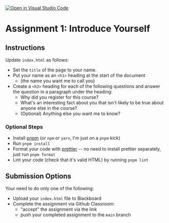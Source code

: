 [![Open in Visual Studio Code](https://classroom.github.com/assets/open-in-vscode-c66648af7eb3fe8bc4f294546bfd86ef473780cde1dea487d3c4ff354943c9ae.svg)](https://classroom.github.com/online_ide?assignment_repo_id=9914890&assignment_repo_type=AssignmentRepo)
# Assignment 1: Introduce Yourself

## Instructions

Update `index.html` as follows:

- Set the `title` of the page to your name.
- Put your name as an `<h1>` heading at the start of the document
  - (the name you want me to call you)
- Create a `<h2>` heading for each of the following questions and answer the question in a paragraph under the heading:
  - Why did you register for this course?
  - What's an interesting fact about you that isn't likely to be true about anyone else in the course?
  - (Optional) Anything else you want me to know?

### Optional Steps

- Install [pnpm](http://pnpm.io) (or `npm` or `yarn`, I'm just on a `pnpm` kick)
- Run `pnpm install`
- Format your code with [prettier](http://prettier.io) -- no need to install prettier separately, just run `pnpm format`
- Lint your code (check that it's valid HTML) by running `pnpm lint`

## Submission Options

Your need to do only one of the following:

- Upload your `index.html` file to Blackboard
- Complete the assignment via Github Classroom:
  - "accept" the assignment via the link
  - push your completed assignment to the `main` branch
